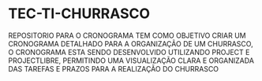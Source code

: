 # TEC-TI-CHURRASCO
REPOSITORIO PARA O CRONOGRAMA TEM COMO OBJETIVO CRIAR UM CRONOGRAMA DETALHADO PARA A ORGANIZAÇÃO DE UM CHURRASCO, O CRONOGRAMA ESTA SENDO DESENVOLVIDO UTILIZANDO PROJECT E PROJECTLIBRE, PERMITINDO UMA VISUALIZAÇÃO CLARA E ORGANIZADA DAS TAREFAS E PRAZOS PARA A REALIZAÇÃO DO CHURRASCO
